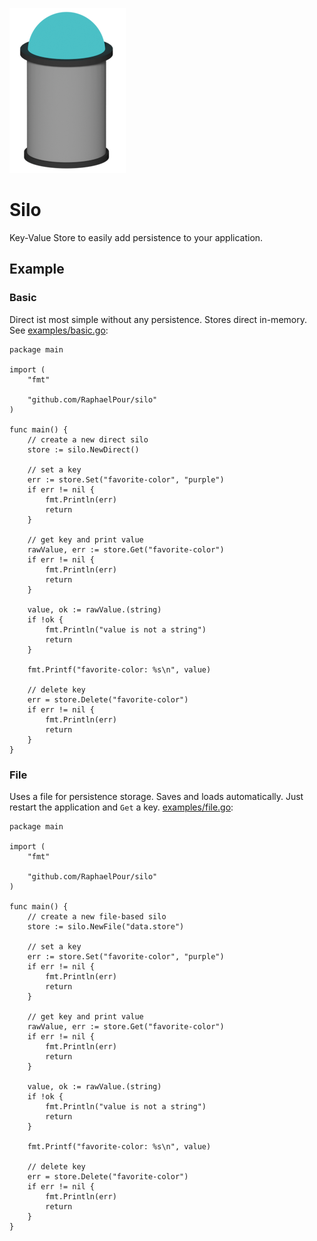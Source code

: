 ![](logo.png)

# Silo

Key-Value Store to easily add persistence to your application. 

## Example

### Basic

Direct ist most simple without any persistence. Stores direct in-memory. See [examples/basic.go](examples/basic.go):

```golang
package main

import (
	"fmt"

	"github.com/RaphaelPour/silo"
)

func main() {
	// create a new direct silo
	store := silo.NewDirect()

	// set a key
	err := store.Set("favorite-color", "purple")
	if err != nil {
		fmt.Println(err)
		return
	}

	// get key and print value
	rawValue, err := store.Get("favorite-color")
	if err != nil {
		fmt.Println(err)
		return
	}

	value, ok := rawValue.(string)
	if !ok {
		fmt.Println("value is not a string")
		return
	}

	fmt.Printf("favorite-color: %s\n", value)

	// delete key
	err = store.Delete("favorite-color")
	if err != nil {
		fmt.Println(err)
		return
	}
}
```

### File

Uses a file for persistence storage. Saves and loads automatically. Just restart the application and `Get` a key. [examples/file.go](examples/file.go):

```golang
package main

import (
	"fmt"

	"github.com/RaphaelPour/silo"
)

func main() {
	// create a new file-based silo
	store := silo.NewFile("data.store")

	// set a key
	err := store.Set("favorite-color", "purple")
	if err != nil {
		fmt.Println(err)
		return
	}

	// get key and print value
	rawValue, err := store.Get("favorite-color")
	if err != nil {
		fmt.Println(err)
		return
	}

	value, ok := rawValue.(string)
	if !ok {
		fmt.Println("value is not a string")
		return
	}

	fmt.Printf("favorite-color: %s\n", value)

	// delete key
	err = store.Delete("favorite-color")
	if err != nil {
		fmt.Println(err)
		return
	}
}

```
